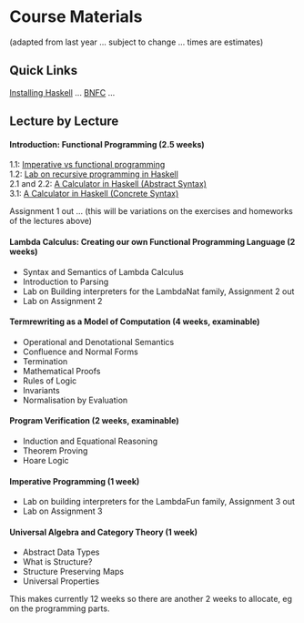 
# Course Materials

(adapted from last year ... subject to change ... times are estimates)

## Quick Links

[Installing Haskell](https://hackmd.io/@alexhkurz/Hk86XnCzD) ... [BNFC](http://bnfc.digitalgrammars.com/) ... 

## Lecture by Lecture

#### Introduction: Functional Programming (2.5 weeks)

1.1: [Imperative vs functional programming](https://hackmd.io/@alexhkurz/SJKWvna6U)  
1.2: [Lab on recursive programming in Haskell](https://hackmd.io/@alexhkurz/H1jUka4Gv)  
2.1 and 2.2: [A Calculator in Haskell (Abstract Syntax)](https://hackmd.io/@alexhkurz/SyxKCkR6U)  
3.1: [A Calculator in Haskell (Concrete Syntax)](https://hackmd.io/@alexhkurz/HJVtVl068)  

Assignment 1 out ... (this will be variations on the exercises and homeworks of the lectures above)

#### Lambda Calculus: Creating our own Functional Programming Language (2 weeks)

- Syntax and Semantics of Lambda Calculus
- Introduction to Parsing
- Lab on Building interpreters for the LambdaNat family, Assignment 2 out
- Lab on Assignment 2

#### Termrewriting as a Model of Computation (4 weeks, examinable)

- Operational and Denotational Semantics
- Confluence and Normal Forms
- Termination
- Mathematical Proofs
- Rules of Logic
- Invariants
- Normalisation by Evaluation

#### Program Verification (2 weeks, examinable)

 - Induction and Equational Reasoning
 - Theorem Proving
 - Hoare Logic

#### Imperative Programming (1 week)

- Lab on building interpreters for the LambdaFun family, Assignment 3 out
- Lab on Assignment 3

#### Universal Algebra and Category Theory (1 week)

 - Abstract Data Types
 - What is Structure?
 - Structure Preserving Maps
 - Universal Properties

This makes currently 12 weeks so there are another 2 weeks to allocate, eg on the programming parts.
